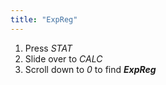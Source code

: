 ```yaml
---
title: "ExpReg"
---
```


1. Press *STAT*
2. Slide over to *CALC*
3. Scroll down to *0* to find ***ExpReg***
